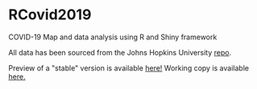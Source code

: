 # RCovid2019
COVID-19 Map and data analysis using R and Shiny framework

All data has been sourced from the Johns Hopkins University [repo](https://github.com/CSSEGISandData).

Preview of a "stable" version is available [here!](https://altryx.ca/rcovid2019/)
Working copy is available [here.](https://altx.dev/rc19-test/)

